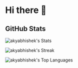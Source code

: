 # Hi there 👋

## GitHub Stats
![akyabhishek's Stats](https://github-readme-stats.vercel.app/api?username=akyabhishek&theme=dark&show_icons=true&hide_border=true&count_private=true)

![akyabhishek's Streak](https://github-readme-streak-stats.herokuapp.com/?user=akyabhishek&theme=dark&hide_border=true)

![akyabhishek's Top Languages](https://github-readme-stats.vercel.app/api/top-langs/?username=akyabhishek&theme=dark&show_icons=true&hide_border=true&layout=compact)

<!--
**akyabhishek/akyabhishek** is a ✨ _special_ ✨ repository because its `README.md` (this file) appears on your GitHub profile.

Here are some ideas to get you started:

- 🔭 I’m currently working on ...
- 🌱 I’m currently learning ...
- 👯 I’m looking to collaborate on ...
- 🤔 I’m looking for help with ...
- 💬 Ask me about ...
- 📫 How to reach me: ...
- 😄 Pronouns: ...
- ⚡ Fun fact: ...
-->
